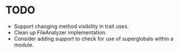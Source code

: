 # TODO

- Support changing method visibility in trait uses.
- Clean up FileAnalyzer implementation.
- Consider adding support to check for use of superglobals within a module.